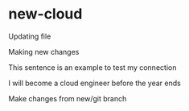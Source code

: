 # new-cloud
Updating file


Making new changes 

This sentence is an example to test my connection


I will become a cloud engineer before the year ends 


Make changes from new/git branch 